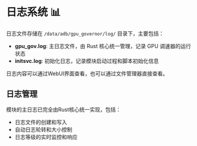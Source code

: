 # 日志系统 📊

日志文件存储在 `/data/adb/gpu_governor/log/` 目录下，主要包括：

- **gpu_gov.log**: 主日志文件，由 Rust 核心统一管理，记录 GPU 调速器的运行状态
- **initsvc.log**: 初始化日志，记录模块启动过程和脚本初始化信息

日志内容可以通过WebUI界面查看，也可以通过文件管理器直接查看。

## 日志管理

模块的主日志已完全由Rust核心统一实现，包括：

- 日志文件的创建和写入
- 自动日志轮转和大小控制
- 日志等级的实时监控和响应
